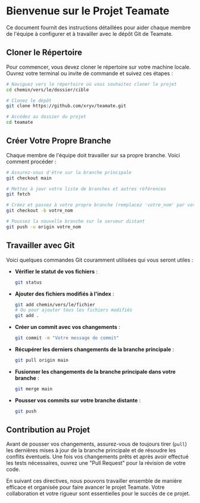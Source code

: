 # Bienvenue sur le Projet Teamate

Ce document fournit des instructions détaillées pour aider chaque membre de l'équipe à configurer et à travailler avec le dépôt Git de Teamate.

## Cloner le Répertoire

Pour commencer, vous devez cloner le répertoire sur votre machine locale. Ouvrez votre terminal ou invite de commande et suivez ces étapes :

```bash
# Naviguez vers le répertoire où vous souhaitez cloner le projet
cd chemin/vers/le/dossier/cible

# Clonez le dépôt
git clone https://github.com/xryv/teamate.git

# Accédez au dossier du projet
cd teamate
```

## Créer Votre Propre Branche

Chaque membre de l'équipe doit travailler sur sa propre branche. Voici comment procéder :

```bash
# Assurez-vous d'être sur la branche principale
git checkout main

# Mettez à jour votre liste de branches et autres références
git fetch

# Créez et passez à votre propre branche (remplacez 'votre_nom' par votre nom ou pseudo)
git checkout -b votre_nom

# Poussez la nouvelle branche sur le serveur distant
git push -u origin votre_nom
```

## Travailler avec Git

Voici quelques commandes Git couramment utilisées qui vous seront utiles :

- **Vérifier le statut de vos fichiers** :
  ```bash
  git status
  ```
  
- **Ajouter des fichiers modifiés à l'index** :
  ```bash
  git add chemin/vers/le/fichier
  # Ou pour ajouter tous les fichiers modifiés
  git add .
  ```

- **Créer un commit avec vos changements** :
  ```bash
  git commit -m "Votre message de commit"
  ```

- **Récupérer les derniers changements de la branche principale** :
  ```bash
  git pull origin main
  ```

- **Fusionner les changements de la branche principale dans votre branche** :
  ```bash
  git merge main
  ```

- **Pousser vos commits sur votre branche distante** :
  ```bash
  git push
  ```

## Contribution au Projet

Avant de pousser vos changements, assurez-vous de toujours tirer (`pull`) les dernières mises à jour de la branche principale et de résoudre les conflits éventuels. Une fois vos changements prêts et après avoir effectué les tests nécessaires, ouvrez une "Pull Request" pour la révision de votre code.

En suivant ces directives, nous pouvons travailler ensemble de manière efficace et organisée pour faire avancer le projet Teamate. Votre collaboration et votre rigueur sont essentielles pour le succès de ce projet.
